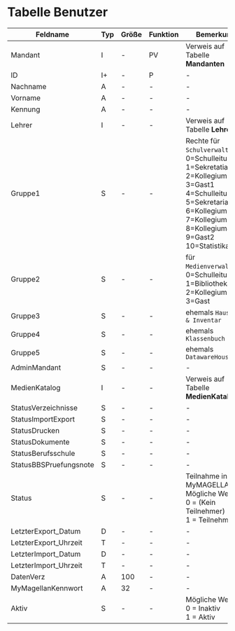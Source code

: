 
# Tabelle Benutzer


Feldname               | Typ | Größe | Funktion | Bemerkung
---------------------- | --- | ----- | -------- | ---------
Mandant                | I   | -     | PV       | Verweis auf Tabelle **Mandanten**
ID                     | I+  | -     | P        | -
Nachname               | A   | -     | -        | -
Vorname                | A   | -     | -        | -
Kennung                | A   | -     | -        | -
Lehrer                 | I   | -     | -        | Verweis auf Tabelle **Lehrer**
Gruppe1                | S   | -     | -        | Rechte für `Schulverwaltung`:<br/>0=Schulleitung1<br/>1=Sekretatiat1<br/>2=Kollegium1<br/>3=Gast1<br/>4=Schulleitung2<br/>5=Sekretariat2<br/>6=Kollegium2<br/>7=Kollegium3<br/>8=Kollegium4<br/>9=Gast2<br/>10=Statistikadmin
Gruppe2                | S   | -     | -        |für `Medienverwaltung`:<br/>0=Schulleitung<br/>1=Bibliothekar<br/>2=Kollegium<br/>3=Gast
Gruppe3                | S   | -     | -        | ehemals `Haushalt & Inventar`
Gruppe4                | S   | -     | -        | ehemals `Klassenbuch`
Gruppe5                | S   | -     | -        | ehemals `DatawareHouse`
AdminMandant           | S   | -     | -        | -
MedienKatalog          | I   | -     | -        | Verweis auf Tabelle **MedienKataloge**
StatusVerzeichnisse    | S   | -     | -        | -
StatusImportExport     | S   | -     | -        | -
StatusDrucken          | S   | -     | -        | -
StatusDokumente        | S   | -     | -        | -
StatusBerufsschule     | S   | -     | -        | -
StatusBBSPruefungsnote | S   | -     | -        | -
Status                 | S   | -     | -        | Teilnahme in MyMAGELLAN. Mögliche Werte:<br>0 = (Kein Teilnehmer)<br>1 = Teilnehmer
LetzterExport_Datum    | D   | -     | -        | -
LetzterExport_Uhrzeit  | T   | -     | -        | -
LetzterImport_Datum    | D   | -     | -        | -
LetzterImport_Uhrzeit  | T   | -     | -        | -
DatenVerz              | A   | 100   | -        | -
MyMagellanKennwort     | A   | 32    | -        | -
Aktiv                  | S   | -     | -        | Mögliche Werte:<br>0 = Inaktiv<br>1 = Aktiv


